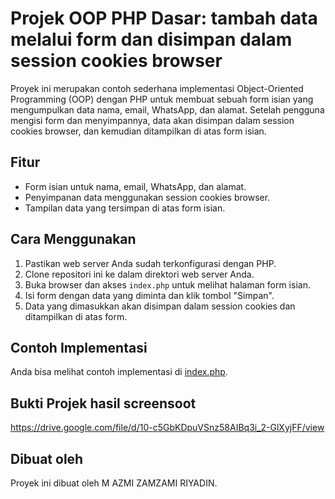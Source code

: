 # Projek OOP PHP Dasar: tambah data melalui form dan disimpan dalam session cookies browser

Proyek ini merupakan contoh sederhana implementasi Object-Oriented Programming (OOP) dengan PHP untuk membuat sebuah form isian yang mengumpulkan data nama, email, WhatsApp, dan alamat. Setelah pengguna mengisi form dan menyimpannya, data akan disimpan dalam session cookies browser, dan kemudian ditampilkan di atas form isian.

## Fitur

- Form isian untuk nama, email, WhatsApp, dan alamat.
- Penyimpanan data menggunakan session cookies browser.
- Tampilan data yang tersimpan di atas form isian.

## Cara Menggunakan

1. Pastikan web server Anda sudah terkonfigurasi dengan PHP.
2. Clone repositori ini ke dalam direktori web server Anda.
3. Buka browser dan akses `index.php` untuk melihat halaman form isian.
4. Isi form dengan data yang diminta dan klik tombol "Simpan".
5. Data yang dimasukkan akan disimpan dalam session cookies dan ditampilkan di atas form.

## Contoh Implementasi

Anda bisa melihat contoh implementasi di [index.php](index.php).

## Bukti Projek hasil screensoot

https://drive.google.com/file/d/10-c5GbKDpuVSnz58AIBq3i_2-GlXyjFF/view

## Dibuat oleh

Proyek ini dibuat oleh M AZMI ZAMZAMI RIYADIN.
